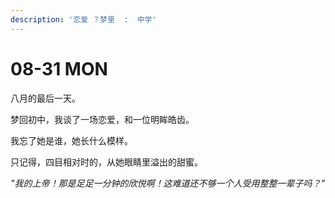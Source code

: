 ```yaml
---
description: '恋爱 ？梦里  :  中学'
---
```


# 08-31 MON

八月的最后一天。

梦回初中，我谈了一场恋爱，和一位明眸皓齿。

我忘了她是谁，她长什么模样。

只记得，四目相对时的，从她眼睛里溢出的甜蜜。

_"我的上帝！那是足足一分钟的欣悦啊！这难道还不够一个人受用整整一辈子吗？"_


